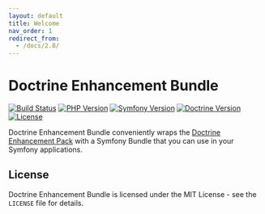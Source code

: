 ```yaml
---
layout: default
title: Welcome
nav_order: 1
redirect_from:
  - /docs/2.8/
---
```


# Doctrine Enhancement Bundle

[![Build Status](https://github.com/darkwebdesign/doctrine-enhancement-bundle/actions/workflows/build.yaml/badge.svg?branch=2.8)](https://github.com/darkwebdesign/doctrine-enhancement-bundle/actions/workflows/build.yaml)
[![PHP Version](https://img.shields.io/badge/php-7.2%2B-777BB3.svg)](https://php.net/)
[![Symfony Version](https://img.shields.io/badge/symfony-4.0%2B-93C74B.svg)](https://symfony.com/)
[![Doctrine Version](https://img.shields.io/badge/doctrine-2.8-2E6BC8.svg)](http://www.doctrine-project.org/)
[![License](https://poser.pugx.org/darkwebdesign/doctrine-enhancement-bundle/license?format=flat)](https://packagist.org/packages/darkwebdesign/doctrine-enhancement-bundle)

Doctrine Enhancement Bundle conveniently wraps the [Doctrine Enhancement Pack](https://darkwebdesign.github.io/doctrine-enhancement-pack/docs/2.8) with a Symfony Bundle that you can use
in your Symfony applications.

## License

Doctrine Enhancement Bundle is licensed under the MIT License - see the `LICENSE` file for details.
